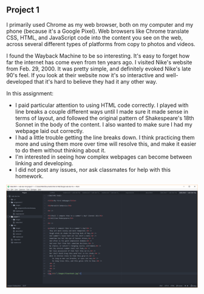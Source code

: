 ## Project 1

I primarily used Chrome as my web browser, both on my computer and my phone (because it's a Google Pixel). Web browsers like Chrome translate CSS, HTML, and JavaScript code into the content you see on the web, across several different types of platforms from copy to photos and videos.

I found the Wayback Machine to be so interesting. It's easy to forget how far the internet has come even from ten years ago. I visited Nike's website from Feb. 29, 2000. It was pretty simple, and definitely evoked Nike's late 90's feel. If you look at their website now it's so interactive and well-developed that it's hard to believe they had it any other way.

In this assignment:
- I paid particular attention to using HTML code correctly. I played with line breaks a couple different ways until I made sure it made sense in terms of layout, and followed the original pattern of Shakespeare's 18th Sonnet in the body of the content. I also wanted to make sure I had my webpage laid out correctly.
- I had a little trouble getting the line breaks down. I think practicing them more and using them more over time will resolve this, and make it easier to do them without thinking about it.
- I'm interested in seeing how complex webpages can become between linking and developing.
- I did not post any issues, nor ask classmates for help with this homework.


![Project 1 Workspace](./images/project1screenshot.png)
